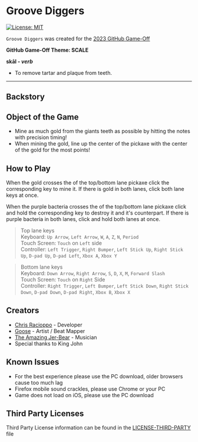# Groove Diggers
[![License: MIT](https://img.shields.io/badge/License-MIT-blue.svg?style=flat)](LICENSE)

`Groove Diggers` was created for the [2023 GitHub Game-Off](https://itch.io/jam/game-off-2023)

**GitHub Game-Off Theme: SCALE**

**skāl - _verb_**

- To remove tartar and plaque from teeth.

---

## Backstory


## Object of the Game

- Mine as much gold from the giants teeth as possible by hitting the notes with precision timing!
- When mining the gold, line up the center of the pickaxe with the center of the gold for the most points!

## How to Play

When the gold crosses the of the top/bottom lane pickaxe click the corresponding key to mine it. If there is gold in both lanes, click both lane keys at once.

When the purple bacteria crosses the of the top/bottom lane pickaxe click and hold the corresponding key to destroy it and it's counterpart. If there is purple bacteria in both lanes, click and hold both lanes at once.

>Top lane keys  
>Keyboard: `Up Arrow`, `Left Arrow`, `W`, `A`, `Z`, `N`, `Period`  
>Touch Screen: `Touch` on `Left` side  
>Controller: `Left Trigger`, `Right Bumper`, `Left Stick Up`, `Right Stick Up`, `D-pad Up`, `D-pad Left`, `Xbox A`, `Xbox Y`

>Bottom lane keys  
>Keyboard: `Down Arrow`, `Right Arrow`, `S`, `D`, `X`, `M`, `Forward Slash`  
>Touch Screen: `Touch` on `Right` Side  
>Controller: `Right Trigger`, `Left Bumper`, `Left Stick Down`, `Right Stick Down`, `D-pad Down`, `D-pad Right`, `Xbox B`, `Xbox X`

## Creators

- [Chris Racioppo](https://github.com/Gravedigger7789) - Developer
- [Goose](https://github.com/Splendead-Goose) - Artist / Beat Mapper
- [The Amazing Jer-Bear](https://www.youtube.com/user/shredaholic86) - Musician
- Special thanks to King John

## Known Issues
- For the best experience please use the PC download, older browsers cause too much lag
- Firefox mobile sound crackles, please use Chrome or your PC
- Game does not load on iOS, please use the PC download

## Third Party Licenses

Third Party License information can be found in the [LICENSE-THIRD-PARTY](LICENSE-THIRD-PARTY.md) file
